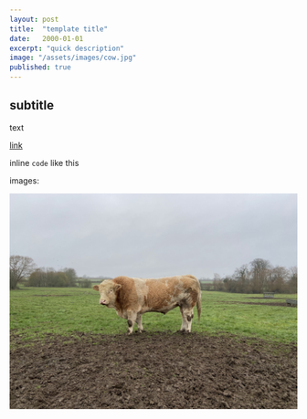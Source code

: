 ```yaml
---
layout: post
title:  "template title"
date:   2000-01-01
excerpt: "quick description"
image: "/assets/images/cow.jpg"
published: true
---
```


## subtitle
text

[link](http://google.com)

inline ```code``` like this

images:

![alt text](/assets/images/cow.jpg)